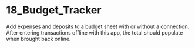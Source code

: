 # 18_Budget_Tracker
Add expenses and deposits to a budget sheet with or without a connection. After entering transactions offline with this app, the total should populate when brought back online.
